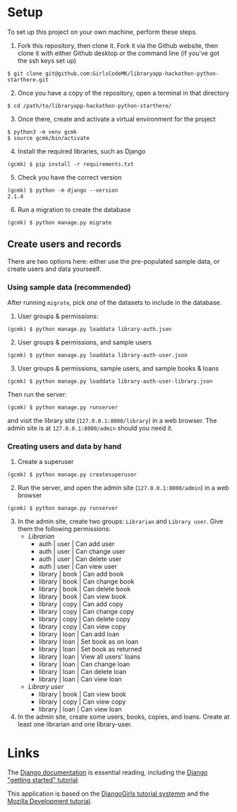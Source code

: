 # Setup
To set up this project on your own machine, perform these steps.

1. Fork this repository, then clone it. Fork it via the Github website, then clone it with either Github desktop or the command line (if you've got the ssh keys set up)
```
$ git clone git@github.com:GirlsCodeMK/libraryapp-hackathon-python-starthere.git
```
2. Once you have a copy of the repository, open a terminal in that directory
```    
$ cd /path/to/libraryapp-hackathon-python-starthere/
```
3. Once there, create and activate a virtual environment for the project    
```    
$ python3 -m venv gcmk
$ source gcmk/bin/activate
```
4. Install the required libraries, such as Django    
```    
(gcmk) $ pip install -r requirements.txt
```
5. Check you have the correct version
```    
(gcmk) $ python -m django --version
2.1.4
```
6. Run a migration to create the database
```
(gcmk) $ python manage.py migrate
```

## Create users and records

There are two options here: either use the pre-populated sample data, or create users and data yourseelf.

### Using sample data (recommended)

After running `migrate`, pick _one_  of the datasets to include in the database.

1. User groups & permissions:
```
(gcmk) $ python manage.py loaddata library-auth.json
```
2. User groups & permissions, and sample users
```
(gcmk) $ python manage.py loaddata library-auth-user.json
```
3. User groups & permissions, sample users, and sample books & loans
```
(gcmk) $ python manage.py loaddata library-auth-user-library.json
```

Then run the server:
```
(gcmk) $ python manage.py runserver
```

and visit the library site (`127.0.0.1:8000/library`) in a web browser. The admin site is at `127.0.0.1:8000/admin` should you need it.

### Creating users and data by hand
1. Create a superuser
```
(gcmk) $ python manage.py createsuperuser
```
2. Run the server, and open the admin site (`127.0.0.1:8000/admin`) in a web browser
```
(gcmk) $ python manage.py runserver
```
3. In the admin site, create two groups: `Librarian` and `Library user`. Give them the following permissions:
    * _Librarian_
        * auth | user | Can add user
        * auth | user | Can change user
        * auth | user | Can delete user
        * auth | user | Can view user
        * library | book | Can add book
        * library | book | Can change book
        * library | book | Can delete book
        * library | book | Can view book
        * library | copy | Can add copy
        * library | copy | Can change copy
        * library | copy | Can delete copy
        * library | copy | Can view copy
        * library | loan | Can add loan
        * library | loan | Set book as on loan
        * library | loan | Set book as returned
        * library | loan | View all users' loans
        * library | loan | Can change loan
        * library | loan | Can delete loan
        * library | loan | Can view loan
    * _Library user_
        * library | book | Can view book
        * library | copy | Can view copy
        * library | loan | Can view loan
4. In the admin site, create some users, books, copies, and loans. Create at least one librarian and one library-user.

# Links

The [Django documentation](https://docs.djangoproject.com/en/2.1/) is essential reading, including the [Django "getting started" tutorial](https://docs.djangoproject.com/en/2.1/intro/).

This application is based on the [DjangoGirls tutorial systemm](https://tutorial.djangogirls.org/en/) and the [Mozilla Development tutorial](https://developer.mozilla.org/en-US/docs/Learn/Server-side/Django/Tutorial_local_library_website).
